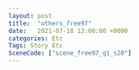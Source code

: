 ```yaml
---
layout: post
title:  "others_free97"
date:   2021-07-18 13:00:00 +0000
categories: Etc
Tags: Story Etc
SceneCode: ["scene_free97_q1_s20"]
---
```

